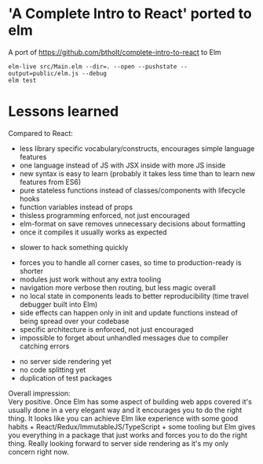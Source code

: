 # 'A Complete Intro to React' ported to elm

A port of https://github.com/btholt/complete-intro-to-react to Elm

```
elm-live src/Main.elm --dir=. --open --pushstate --output=public/elm.js --debug
elm test
```

# Lessons learned

Compared to React:  
+ less library specific vocabulary/constructs, encourages simple language features  
+ one language instead of JS with JSX inside with more JS inside  
+ new syntax is easy to learn (probably it takes less time than to learn new features from ES6)  
+ pure stateless functions instead of classes/components with lifecycle hooks  
+ function variables instead of props  
+ thisless programming enforced, not just encouraged  
+ elm-format on save removes unnecessary decisions about formatting  
+ once it compiles it usually works as expected  
- slower to hack something quickly  
+ forces you to handle all corner cases, so time to production-ready is shorter  
+ modules just work without any extra tooling  
+ navigation more verbose then routing, but less magic overall  
+ no local state in components leads to better reproducibility (time travel debugger built into Elm)  
+ side effects can happen only in init and update functions instead of being spread over your codebase  
+ specific architecture is enforced, not just encouraged  
+ impossible to forget about unhandled messages due to compiler catching errors  
- no server side rendering yet  
- no code splitting yet  
- duplication of test packages  


Overall impression:  
Very positive. Once Elm has some aspect of building web apps covered it's usually done in a very elegant way
and it encourages you to do the right thing.
It looks like you can achieve Elm like experience with some good habits + React/Redux/ImmutableJS/TypeScript + some tooling
but Elm gives you everything in a package that just works and forces you to do the right thing. Really looking forward to server side rendering
as it's my only concern right now.

